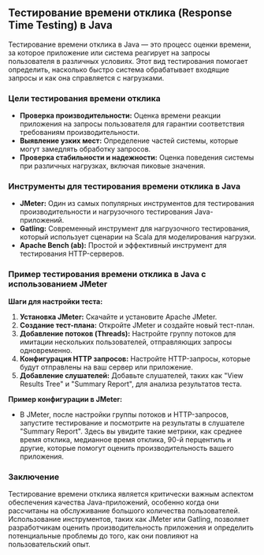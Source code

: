 ## Тестирование времени отклика (Response Time Testing) в Java

Тестирование времени отклика в Java — это процесс оценки времени, за которое приложение или система реагирует на запросы пользователя в различных условиях. Этот вид тестирования помогает определить, насколько быстро система обрабатывает входящие запросы и как она справляется с нагрузками.

### Цели тестирования времени отклика

- **Проверка производительности:** Оценка времени реакции приложения на запросы пользователя для гарантии соответствия требованиям производительности.
- **Выявление узких мест:** Определение частей системы, которые могут замедлять обработку запросов.
- **Проверка стабильности и надежности:** Оценка поведения системы при различных нагрузках, включая пиковые значения.

### Инструменты для тестирования времени отклика в Java

- **JMeter:** Один из самых популярных инструментов для тестирования производительности и нагрузочного тестирования Java-приложений.
- **Gatling:** Современный инструмент для нагрузочного тестирования, который использует сценарии на Scala для моделирования нагрузки.
- **Apache Bench (ab):** Простой и эффективный инструмент для тестирования HTTP-серверов.

### Пример тестирования времени отклика в Java с использованием JMeter

**Шаги для настройки теста:**
1. **Установка JMeter:** Скачайте и установите Apache JMeter.
2. **Создание тест-плана:** Откройте JMeter и создайте новый тест-план.
3. **Добавление потоков (Threads):** Настройте группу потоков для имитации нескольких пользователей, отправляющих запросы одновременно.
4. **Конфигурация HTTP запросов:** Настройте HTTP-запросы, которые будут отправлены на ваш сервер или приложение.
5. **Добавление слушателей:** Добавьте слушателей, таких как "View Results Tree" и "Summary Report", для анализа результатов теста.

**Пример конфигурации в JMeter:**
- В JMeter, после настройки группы потоков и HTTP-запросов, запустите тестирование и посмотрите на результаты в слушателе "Summary Report". Здесь вы увидите такие метрики, как среднее время отклика, медианное время отклика, 90-й перцентиль и другие, которые помогут оценить производительность вашего приложения.

### Заключение

Тестирование времени отклика является критически важным аспектом обеспечения качества Java-приложений, особенно когда они рассчитаны на обслуживание большого количества пользователей. Использование инструментов, таких как JMeter или Gatling, позволяет разработчикам оценить производительность приложения и определить потенциальные проблемы до того, как они повлияют на пользовательский опыт.


